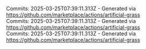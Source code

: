 Commits: 2025-03-25T07:39:11.313Z - Generated via https://github.com/marketplace/actions/artificial-grass
<br>
Commits: 2025-03-25T07:39:11.313Z - Generated via https://github.com/marketplace/actions/artificial-grass
<br>
Commits: 2025-03-25T07:39:11.313Z - Generated via https://github.com/marketplace/actions/artificial-grass
<br>
